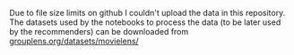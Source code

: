 Due to file size limits on github I couldn't upload the data in this repository.
The datasets used by the notebooks to process the data (to be later used by the recommenders)
can be downloaded from [grouplens.org/datasets/movielens/](https://grouplens.org/datasets/movielens/)
